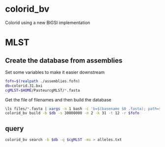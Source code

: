 # colorid_bv
Colorid using a new BIGSI implementation

# MLST

## Create the database from assemblies

Set some variables to make it easier downstream

```bash
fofn=$(realpath ./assemblies.fofn)
db=colorid.31.bxi
cgMLST=$HOME/PasteurcgMLST/*.fasta
```

Get the file of filenames and then build the database

```bash
\ls files/*.fasta | xargs -n 1 bash -c 'b=$(basename $0 .fasta); path=$(realpath $0); echo -e "$b\t$path";' > $fofn
colorid_bv build -b $db -s 30000000 -n 2 -k 31 -t 12 -r $fofn
```

## query

```bash
colorid_bv search -b $db -q $cgMLST -ms > alleles.txt
```
